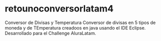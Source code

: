 # retounoconversorlatam4
Conversor de Divisas y Temperatura
Conversor de divisas en 5  tipos de moneda y de TEmperatura creadoos en java usando el IDE Eclipse.
Desarrollado para el Challenge AluraLatam. 
